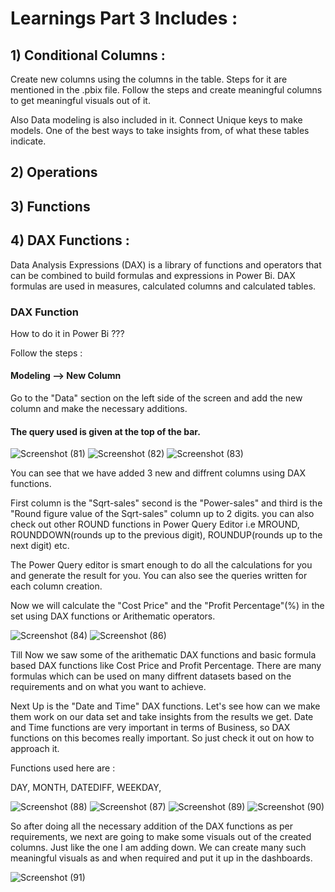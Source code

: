 # Learnings Part 3 Includes : 

## 1) Conditional Columns : 

Create new columns using the columns in the table. Steps for it are mentioned in the .pbix file. Follow the steps and create meaningful columns to get meaningful visuals out of it. 

Also Data modeling is also included in it. Connect Unique keys to make models. One of the best ways to take insights from, of what these tables indicate.

## 2) Operations

## 3) Functions

## 4) DAX Functions :

Data Analysis Expressions (DAX) is a library of functions and operators that can be combined to build formulas and expressions in Power Bi.
DAX formulas are used in measures, calculated columns and calculated tables.

### DAX Function

How to do it in Power Bi ???

Follow the steps :

#### Modeling --> New Column
Go to the "Data" section on the left side of the screen and add the new column and make the necessary additions. 

#### The query used is given at the top of the bar.

![Screenshot (81)](https://user-images.githubusercontent.com/98825618/205233708-bdd18e4d-2150-4e18-8bec-ace1128bd492.png)
![Screenshot (82)](https://user-images.githubusercontent.com/98825618/205234810-d7a8d436-5cb5-4b67-81bf-7891e2f30856.png)
![Screenshot (83)](https://user-images.githubusercontent.com/98825618/205236367-38a724f9-2887-4191-9108-ab9fcb297d91.png)

You can see that we have added 3 new and diffrent columns using DAX functions. 

First column is the "Sqrt-sales" second is the "Power-sales" and third is the "Round figure value of the Sqrt-sales" column up to 2 digits. you can also check out other ROUND functions in Power Query Editor i.e MROUND, ROUNDDOWN(rounds up to the previous digit), ROUNDUP(rounds up to the next digit) etc.

The Power Query editor is smart enough to do all the calculations for you and generate the result for you. You can also see the queries written for each column creation.

Now we will calculate the "Cost Price" and the "Profit Percentage"(%) in the set using DAX functions or Arithematic operators. 

![Screenshot (84)](https://user-images.githubusercontent.com/98825618/205274750-203b1bff-4211-4e5b-8808-cddf382f63e8.png)
![Screenshot (86)](https://user-images.githubusercontent.com/98825618/205276313-52c504af-2b50-44c9-9798-f76245b0189f.png)

Till Now we saw some of the arithematic DAX functions and basic formula based DAX functions like Cost Price and Profit Percentage.
There are many formulas which can be used on many diffrent datasets based on the requirements and on what you want to achieve.

Next Up is the "Date and Time" DAX functions. Let's see how can we make them work on our data set and take insights from the results we get.
Date and Time functions are very important in terms of Business, so DAX functions on this becomes really important. So just check it out on how to approach it.

Functions used here are :

DAY, MONTH, DATEDIFF, WEEKDAY, 

![Screenshot (88)](https://user-images.githubusercontent.com/98825618/205279618-7a440177-eaa8-41cc-98f3-fa332ce10acf.png)
![Screenshot (87)](https://user-images.githubusercontent.com/98825618/205279664-58f4b159-15a3-4730-99a2-8ac05edfbf9c.png)
![Screenshot (89)](https://user-images.githubusercontent.com/98825618/205280215-e8caa006-1316-4b22-b5d7-71c6aafde73c.png)
![Screenshot (90)](https://user-images.githubusercontent.com/98825618/205282220-2e843925-0e1f-4ef9-acd4-83f5eb946da3.png)

So after doing all the necessary addition of the DAX functions as per requirements, we next are going to make some visuals out of the created columns.
Just like the one I am adding down. We can create many such meaningful visuals as and when required and put it up in the dashboards.

![Screenshot (91)](https://user-images.githubusercontent.com/98825618/205289753-1d047a94-df8e-4e13-8de3-5c89a0186ecd.png)





